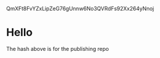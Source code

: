 QmXFt8FvYZxLipZeG76gUnnw6No3QVRdFs92Xx264yNnoj

# Hello

The hash above is for the publishing repo  